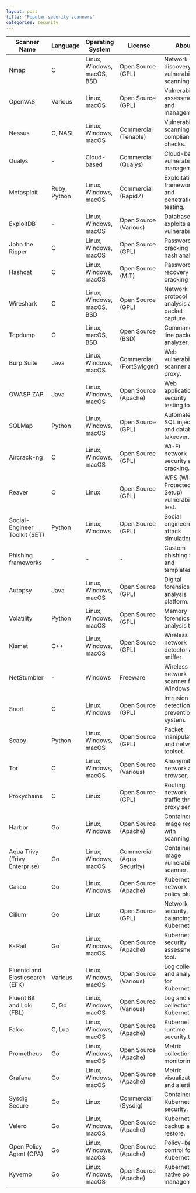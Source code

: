 ```yaml
---
layout: post
title: "Popular security scanners"
categories: security
---
```

| Scanner Name           | Language         | Operating System    | License           | About                                              | Most Popular |
|------------------------|------------------|---------------------|-------------------|---------------------------------------------------|--------------|
| Nmap                   | C                | Linux, Windows, macOS, BSD | Open Source (GPL) | Network discovery and vulnerability scanning.     |      ****    |
| OpenVAS                | Various          | Linux, macOS       | Open Source (GPL) | Vulnerability assessment and management.         |      ***     |
| Nessus                 | C, NASL          | Linux, Windows, macOS | Commercial (Tenable) | Vulnerability scanning and compliance checks.   |      ****    |
| Qualys                 | -                | Cloud-based        | Commercial (Qualys) | Cloud-based vulnerability management.          |      ***     |
| Metasploit             | Ruby, Python     | Linux, Windows, macOS | Commercial (Rapid7) | Exploitation framework and penetration testing. |      ****    |
| ExploitDB              | -                | Linux, Windows, macOS | Open Source (Various) | Database of exploits and vulnerabilities.     |      ***     |
| John the Ripper        | C                | Linux, Windows, macOS | Open Source (GPL) | Password cracking and hash analysis.            |      ***     |
| Hashcat                | C                | Linux, Windows, macOS | Open Source (MIT) | Password recovery and cracking tool.           |      ***     |
| Wireshark              | C                | Linux, Windows, macOS, BSD | Open Source (GPL) | Network protocol analysis and packet capture. |      ****    |
| Tcpdump                | C                | Linux, macOS, BSD   | Open Source (BSD) | Command-line packet analyzer.                   |      ***     |
| Burp Suite             | Java             | Linux, Windows, macOS | Commercial (PortSwigger) | Web vulnerability scanner and proxy.         |      ****    |
| OWASP ZAP              | Java             | Linux, Windows, macOS | Open Source (Apache) | Web application security testing tool.        |      ***     |
| SQLMap                 | Python           | Linux, Windows, macOS | Open Source (GPL) | Automated SQL injection and database takeover. |      ***     |
| Aircrack-ng            | C                | Linux, Windows, macOS | Open Source (GPL) | Wi-Fi network security and cracking.           |      ***     |
| Reaver                 | C                | Linux              | Open Source (GPL) | WPS (Wi-Fi Protected Setup) vulnerability test. |      **      |
| Social-Engineer Toolkit (SET) | Python | Linux, Windows     | Open Source (GPL) | Social engineering attack simulation.         |      **      |
| Phishing frameworks    | -                | -                   | -                 | Custom phishing tools and templates.           |      *       |
| Autopsy                | Java             | Linux, Windows, macOS | Open Source (GPL) | Digital forensics and analysis platform.       |      ***     |
| Volatility             | Python           | Linux, Windows, macOS | Open Source (GPL) | Memory forensics analysis tool.                |      ***     |
| Kismet                 | C++              | Linux, Windows, macOS | Open Source (GPL) | Wireless network detector and sniffer.         |      **      |
| NetStumbler            | -                | Windows             | Freeware          | Wireless network scanner for Windows.         |      *       |
| Snort                  | C                | Linux, Windows      | Open Source (GPL) | Intrusion detection and prevention system.     |      ***     |
| Scapy                  | Python           | Linux, Windows, macOS | Open Source (GPL) | Packet manipulation and network toolset.       |      ***     |
| Tor                    | C                | Linux, Windows, macOS | Open Source (Various) | Anonymity network and browser.               |      ***     |
| Proxychains            | C                | Linux               | Open Source (GPL) | Routing network traffic through proxy servers. |      ***     |
| Harbor                 | Go               | Linux, Windows      | Open Source (Apache) | Container image registry with scanning.       |      ***     |
| Aqua Trivy (Trivy Enterprise) | Go     | Linux, Windows, macOS | Commercial (Aqua Security) | Container image vulnerability scanner.     |      ****    |
| Calico                 | Go               | Linux, Windows      | Open Source (Apache) | Kubernetes network policy plugin.             |      ***     |
| Cilium                 | Go               | Linux              | Open Source (GPL) | Network security, load balancing for Kubernetes. |      **      |
| K-Rail                 | Go               | Linux, Windows, macOS | Open Source (Apache) | Kubernetes security assessment tool.          |      **      |
| Fluentd and Elasticsearch (EFK) | Various | Linux, Windows, macOS | Open Source (Various) | Log collection and analysis for Kubernetes.  |      ***     |
| Fluent Bit and Loki (FBL) | C, Go       | Linux, Windows, macOS | Open Source (Various) | Log and event collection for Kubernetes.     |      ***     |
| Falco                  | C, Lua           | Linux, Windows, macOS | Open Source (Apache) | Kubernetes runtime security tool.            |      ***     |
| Prometheus             | Go               | Linux, Windows, macOS | Open Source (Apache) | Metric collection and monitoring.             |      ***     |
| Grafana                | Go               | Linux, Windows, macOS | Open Source (Apache) | Metric visualization and alerting.            |      ***     |
| Sysdig Secure          | Go               | Linux              | Commercial (Sysdig) | Container and Kubernetes security.           |      ***     |
| Velero                 | Go               | Linux, Windows, macOS | Open Source (Apache) | Kubernetes backup and restore.               |      ***     |
| Open Policy Agent (OPA) | Go             | Linux, Windows, macOS | Open Source (Apache) | Policy-based control for Kubernetes.         |      ***     |
| Kyverno                | Go               | Linux, Windows, macOS | Open Source (Apache) | Kubernetes-native policy management.         |      ***     |

